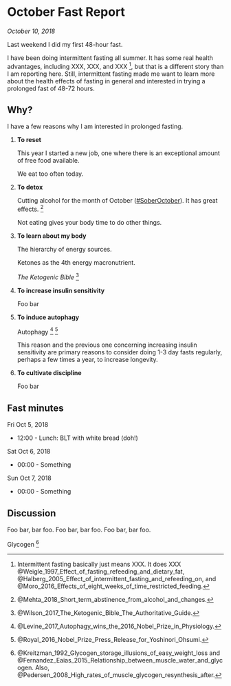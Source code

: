 October Fast Report
===============================================================================

*October 10, 2018*

Last weekend I did my first 48-hour fast.

I have been doing intermittent fasting all summer.
It has some real health advantages, including XXX, XXX, and XXX [^intermittent],
but that is a different story than I am reporting here.
Still, intermittent fasting made me want to learn more about the health effects of fasting in general and interested in trying a prolonged fast of 48-72 hours.

[^intermittent]: 
    Intermittent fasting basically just means XXX.
    It does XXX
    @Weigle_1997_Effect_of_fasting_refeeding_and_dietary_fat\, 
    @Halberg_2005_Effect_of_intermittent_fasting_and_refeeding_on\, and
    @Moro_2016_Effects_of_eight_weeks_of_time_restricted_feeding\.


Why?
-------------------------------------------------------------------------------

I have a few reasons why I am interested in prolonged fasting.

1.  **To reset**

    This year I started a new job, one where there is an exceptional amount of free food available. 

    We eat too often today.

2.  **To detox**

    Cutting alcohol for the month of October ([&#35;SoberOctober](https://twitter.com/search?q=%23SoberOctober)).
    It has great effects. [^Mehta2018]

    Not eating gives your body time to do other things.

3.  **To learn about my body**

    The hierarchy of energy sources.

    Ketones as the 4th energy macronutrient.

    *The Ketogenic Bible* [^Wilson2017]

4.  **To increase insulin sensitivity**

    Foo bar

5.  **To induce autophagy**

    Autophagy [^Levine2017] [^Royal2016]

    This reason and the previous one concerning increasing insulin sensitivity are
    primary reasons to consider doing 1-3 day fasts regularly,
    perhaps a few times a year, to increase longevity.

6.  **To cultivate discipline**

    Foo bar


[^Levine2017]: @Levine_2017_Autophagy_wins_the_2016_Nobel_Prize_in_Physiology\.
[^Mehta2018]: @Mehta_2018_Short_term_abstinence_from_alcohol_and_changes\.
[^Royal2016]: @Royal_2016_Nobel_Prize_Press_Release_for_Yoshinori_Ohsumi\.
[^Wilson2017]: @Wilson_2017_The_Ketogenic_Bible_The_Authoritative_Guide\.


Fast minutes
-------------------------------------------------------------------------------

Fri Oct 5, 2018

-   12:00 - Lunch: BLT with white bread (doh!)

Sat Oct 6, 2018

-   00:00 - Something

Sun Oct 7, 2018

-   00:00 - Something


Discussion
-------------------------------------------------------------------------------

Foo bar, bar foo.
Foo bar, bar foo.
Foo bar, bar foo.

Glycogen [^Glycogen]

[^Glycogen]: @Kreitzman_1992_Glycogen_storage_illusions_of_easy_weight_loss and
    @Fernandez_Eaias_2015_Relationship_between_muscle_water_and_glycogen\.
    Also, @Pedersen_2008_High_rates_of_muscle_glycogen_resynthesis_after\.


<!-- REFERENCES -->


